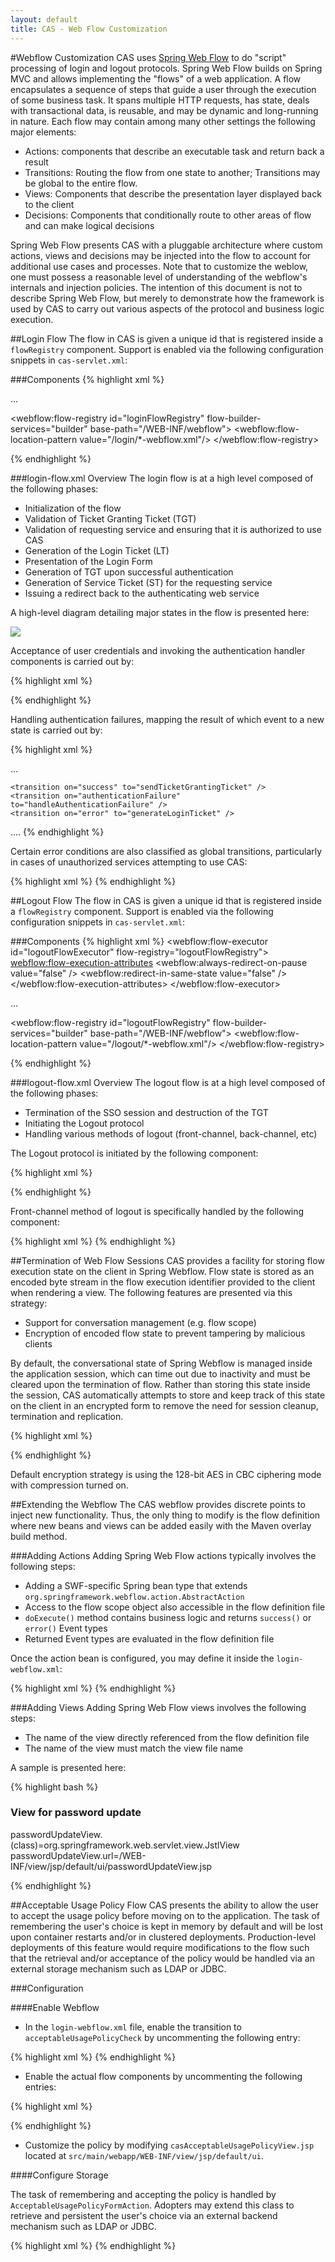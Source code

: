 ```yaml
---
layout: default
title: CAS - Web Flow Customization
---
```



#Webflow Customization
CAS uses [Spring Web Flow](projects.spring.io/spring-webflow) to do "script" processing of login and logout protocols. Spring Web Flow builds on Spring MVC and allows implementing the "flows" of a web application. A flow encapsulates a sequence of steps that guide a user through the execution of some business task. It spans multiple HTTP requests, has state, deals with transactional data, is reusable, and may be dynamic and long-running in nature. Each flow may contain among many other settings the following major elements:

- Actions: components that describe an executable task and return back a result
- Transitions: Routing the flow from one state to another; Transitions may be global to the entire flow.
- Views: Components that describe the presentation layer displayed back to the client
- Decisions: Components that conditionally route to other areas of flow and can make logical decisions

Spring Web Flow presents CAS with a pluggable architecture where custom actions, views and decisions may be injected into the flow to account for additional use cases and processes. Note that to customize the weblow, one must possess a reasonable level of understanding of the webflow's internals and injection policies. The intention of this document is not to describe Spring Web Flow, but merely to demonstrate how the framework is used by CAS to carry out various aspects of the protocol and business logic execution.


##Login Flow
The flow in CAS is given a unique id that is registered inside a `flowRegistry` component. Support is enabled via the following configuration snippets in `cas-servlet.xml`: 


###Components
{% highlight xml %}

<bean name="loginFlowExecutor" class="org.springframework.webflow.executor.FlowExecutorImpl" 
    c:definitionLocator-ref="loginFlowRegistry"
    c:executionFactory-ref="loginFlowExecutionFactory"
    c:executionRepository-ref="loginFlowExecutionRepository" />

...

<webflow:flow-registry id="loginFlowRegistry" flow-builder-services="builder" base-path="/WEB-INF/webflow">
<webflow:flow-location-pattern value="/login/*-webflow.xml"/>
</webflow:flow-registry>

{% endhighlight %}

###login-flow.xml Overview
The login flow is at a high level composed of the following phases:

- Initialization of the flow
- Validation of Ticket Granting Ticket (TGT) 
- Validation of requesting service and ensuring that it is authorized to use CAS
- Generation of the Login Ticket (LT)
- Presentation of the Login Form
- Generation of TGT upon successful authentication
- Generation of Service Ticket (ST) for the requesting service
- Issuing a redirect back to the authenticating web service

A high-level diagram detailing major states in the flow is presented here:

![](http://i.imgur.com/SBDUGbH.png)

Acceptance of user credentials and invoking the authentication handler components is carried out by:

{% highlight xml %}
<bean id="authenticationViaFormAction" class="org.jasig.cas.web.flow.AuthenticationViaFormAction"
        p:centralAuthenticationService-ref="centralAuthenticationService"
        p:warnCookieGenerator-ref="warnCookieGenerator"/>

{% endhighlight %}

Handling authentication failures, mapping the result of which event to a new state is carried out by:

{% highlight xml %}
<bean id="authenticationExceptionHandler" class="org.jasig.cas.web.flow.AuthenticationExceptionHandler" />

...

<action-state id="realSubmit">
	<evaluate expression="authenticationViaFormAction.submit(flowRequestContext, flowScope.credential, messageContext)" />

  	<transition on="success" to="sendTicketGrantingTicket" />
    <transition on="authenticationFailure" to="handleAuthenticationFailure" />
    <transition on="error" to="generateLoginTicket" />
</action-state>

....
<action-state id="handleAuthenticationFailure">
    <evaluate expression="authenticationExceptionHandler.handle(currentEvent.attributes.error, messageContext)" />
    <transition on="AccountDisabledException" to="casAccountDisabledView"/>
    <transition on="AccountLockedException" to="casAccountLockedView"/>
    <transition on="CredentialExpiredException" to="casExpiredPassView"/>
    <transition on="InvalidLoginLocationException" to="casBadWorkstationView"/>
    <transition on="InvalidLoginTimeException" to="casBadHoursView"/>
    <transition on="FailedLoginException" to="generateLoginTicket"/>
    <transition on="AccountNotFoundException" to="generateLoginTicket"/>
    <transition on="UNKNOWN" to="generateLoginTicket"/>
</action-state>
{% endhighlight %}

Certain error conditions are also classified as global transitions, particularly in cases of unauthorized services attempting to use CAS:

{% highlight xml %}
<global-transitions>
    <transition to="viewLoginForm" on-exception="org.jasig.cas.services.UnauthorizedSsoServiceException"/>
    <transition to="viewServiceErrorView" on-exception="org.springframework.webflow.execution.repository.NoSuchFlowExecutionException" />
    <transition to="viewServiceErrorView" on-exception="org.jasig.cas.services.UnauthorizedServiceException" />
</global-transitions>
{% endhighlight %}


##Logout Flow
The flow in CAS is given a unique id that is registered inside a `flowRegistry` component. Support is enabled via the following configuration snippets in `cas-servlet.xml`: 

###Components
{% highlight xml %}
<webflow:flow-executor id="logoutFlowExecutor" flow-registry="logoutFlowRegistry">
    <webflow:flow-execution-attributes>
      <webflow:always-redirect-on-pause value="false" />
      <webflow:redirect-in-same-state value="false" />
    </webflow:flow-execution-attributes>
</webflow:flow-executor>

...

<webflow:flow-registry id="logoutFlowRegistry" flow-builder-services="builder" base-path="/WEB-INF/webflow">
	<webflow:flow-location-pattern value="/logout/*-webflow.xml"/>
</webflow:flow-registry>

{% endhighlight %}

###logout-flow.xml Overview
The logout flow is at a high level composed of the following phases:

- Termination of the SSO session and destruction of the TGT
- Initiating the Logout protocol 
- Handling various methods of logout (front-channel, back-channel, etc)

The Logout protocol is initiated by the following component:

{% highlight xml %}
<bean id="logoutAction" class="org.jasig.cas.web.flow.LogoutAction"
        p:servicesManager-ref="servicesManager"
        p:followServiceRedirects="${cas.logout.followServiceRedirects:false}"/>

{% endhighlight %}

Front-channel method of logout is specifically handled by the following component:

{% highlight xml %}
<bean id="frontChannelLogoutAction" class="org.jasig.cas.web.flow.FrontChannelLogoutAction"
        c:logoutManager-ref="logoutManager"/>
{% endhighlight %}


##Termination of Web Flow Sessions
CAS provides a facility for storing flow execution state on the client in Spring Webflow. Flow state is stored as an encoded byte stream in the flow execution identifier provided to the client when rendering a view. The following features are presented via this strategy:

- Support for conversation management (e.g. flow scope)
- Encryption of encoded flow state to prevent tampering by malicious clients

By default, the conversational state of Spring Webflow is managed inside the application session, which can time out due to inactivity and must be cleared upon the termination of flow. Rather than storing this state inside the session, CAS automatically attempts to store and keep track of this state on the client in an encrypted form to remove the need for session cleanup, termination and replication. 

{% highlight xml %}
<bean id="loginFlowExecutionRepository" 
	class=" org.jasig.spring.webflow.plugin.ClientFlowExecutionRepository"
    c:flowExecutionFactory-ref="loginFlowExecutionFactory"
    c:flowDefinitionLocator-ref="loginFlowRegistry"
    c:transcoder-ref="loginFlowStateTranscoder" />

<bean id="loginFlowStateTranscoder" class="org.jasig.spring.webflow.plugin.EncryptedTranscoder"/>

{% endhighlight %}

Default encryption strategy is using the 128-bit AES in CBC ciphering mode with compression turned on.

##Extending the Webflow
The CAS webflow provides discrete points to inject new functionality. Thus, the only thing to modify is the flow definition where new beans and views can be added easily with the Maven overlay build method.


###Adding Actions
Adding Spring Web Flow actions typically involves the following steps:

- Adding a SWF-specific Spring bean type that extends `org.springframework.webflow.action.AbstractAction`
- Access to the flow scope object also accessible in the flow definition file
- `doExecute()` method contains business logic and returns `success()` or `error()` Event types
- Returned Event types are evaluated in the flow definition file

Once the action bean is configured, you may define it inside the `login-webflow.xml`:

{% highlight xml %}
<action-state id="actionStateId">
	<action bean="customActionBeanId" />
	<transition on="success" to="doThis" />
	<transition on="error" to="doThat" />
</action-state>
{% endhighlight %}


###Adding Views
Adding Spring Web Flow views involves the following steps:

- The name of the view directly referenced from the flow definition file
- The name of the view must match the view file name

A sample is presented here:

{% highlight bash %}
### View for password update
passwordUpdateView.(class)=org.springframework.web.servlet.view.JstlView
passwordUpdateView.url=/WEB-INF/view/jsp/default/ui/passwordUpdateView.jsp

{% endhighlight %}

##Acceptable Usage Policy Flow
CAS presents the ability to allow the user to accept the usage policy before moving on to the application. The task of remembering the user's choice is kept in memory by default and will be lost upon container restarts and/or in clustered deployments. Production-level deployments of this feature would require modifications to the flow such that the retrieval and/or acceptance of the policy would be handled via an external storage mechanism such as LDAP or JDBC.  

###Configuration

####Enable Webflow

- In the `login-webflow.xml` file, enable the transition to `acceptableUsagePolicyCheck` by uncommenting the following entry:

{% highlight xml %}
<transition on="success" to="acceptableUsagePolicyCheck" />
{% endhighlight %}

- Enable the actual flow components by uncommenting the following entries:

{% highlight xml %}
<!-- Enable AUP flow	
<action-state id="acceptableUsagePolicyCheck">
	<evaluate expression="acceptableUsagePolicyFormAction.verify(flowRequestContext, flowScope.credential, messageContext)" />
	<transition on="success" to="sendTicketGrantingTicket" />
	<transition to="acceptableUsagePolicyView" />
</action-state>
...

-->
{% endhighlight %}

- Customize the policy by modifying `casAcceptableUsagePolicyView.jsp` located at `src/main/webapp/WEB-INF/view/jsp/default/ui`.

####Configure Storage

The task of remembering and accepting the policy is handled by `AcceptableUsagePolicyFormAction`. Adopters may extend this class to retrieve and persistent the user's choice via an external backend mechanism such as LDAP or JDBC.

{% highlight xml %}
<bean id="acceptableUsagePolicyFormAction" class="org.jasig.cas.web.flow.AcceptableUsagePolicyFormAction"/>
{% endhighlight %}
